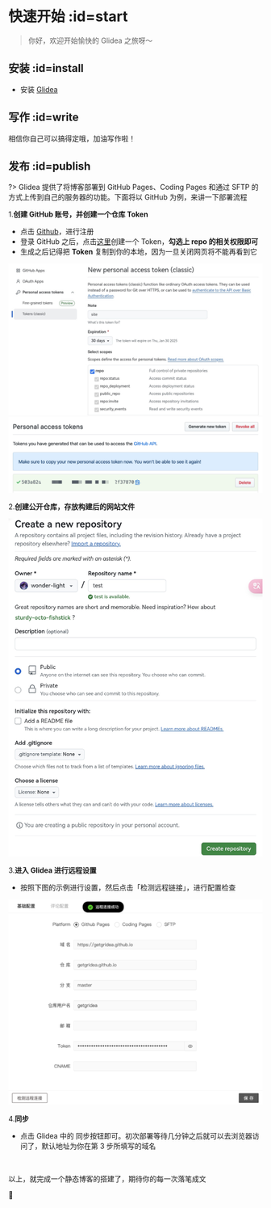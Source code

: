 <!-- quick.md -->

# 快速开始 :id=start

> 你好，欢迎开始愉快的 Glidea 之旅呀～


## 安装 :id=install

- 安装 [Glidea](zh-cn/docs/guide/install.md)


## 写作 :id=write

相信你自己可以搞得定哦，加油写作啦！


## 发布 :id=publish

?> Glidea 提供了将博客部署到 GitHub Pages、Coding Pages 和通过 SFTP 的方式上传到自己的服务器的功能。下面将以 GitHub 为例，来讲一下部署流程

1.**创建 GitHub 账号，并创建一个仓库 Token**

  - 点击 [Github](https://github.com/)，进行注册
  - 登录 GitHub 之后，点击[这里](https://github.com/settings/tokens/new)创建一个 Token，**勾选上 repo 的相关权限即可**
  - 生成之后记得把 **Token** 复制到你的本地，因为一旦关闭网页将不能再看到它

  ![token](../../../assets/images/quick-new-token.jpg ':class=img-cover')
  ![access](../../../assets/images/quick-access-token.png ':class=img-cover')

2.**创建公开仓库，存放构建后的网站文件**
  
  ![new-repo](../../../assets/images/quick-new-github-repo.jpg ':class=img-cover')

3.**进入 Glidea 进行远程设置**

  - 按照下图的示例进行设置，然后点击「检测远程链接」，进行配置检查

  ![sync](../../../assets/images/quick-github-sync.png ':class=img-cover')

4.**同步**
  
  - 点击 Glidea 中的 同步按钮即可。初次部署等待几分钟之后就可以去浏览器访问了，默认地址为你在第 3 步所填写的域名

<br/>

以上，就完成一个静态博客的搭建了，期待你的每一次落笔成文

🥰